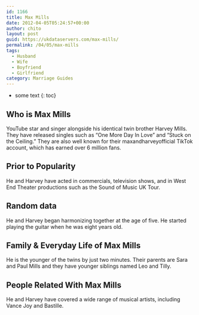 ```yaml
---
id: 1166
title: Max Mills
date: 2012-04-05T05:24:57+00:00
author: chito
layout: post
guid: https://ukdataservers.com/max-mills/
permalink: /04/05/max-mills
tags:
  - Husband
  - Wife
  - Boyfriend
  - Girlfriend
category: Marriage Guides
---
```


* some text
{: toc}
          
          
## Who is  Max Mills
                  
                  
                  
YouTube star and singer alongside his identical twin brother Harvey Mills. They have released singles such as &#8220;One More Day In Love&#8221; and &#8220;Stuck on the Ceiling.&#8221; They are also well known for their maxandharveyofficial TikTok account, which has earned over 6 million fans. 
                  
                
                
                
## Prior to Popularity 
                  
                  
                  
He and Harvey have acted in commercials, television shows, and in West End Theater productions such as the Sound of Music UK Tour. 
                  
                
                
                
## Random data 
                  
                  
                  
He and Harvey began harmonizing together at the age of five. He started playing the guitar when he was eight years old. 
                  
                
                
                
## Family & Everyday Life of Max Mills
                  
                  
                  
He is the younger of the twins by just two minutes. Their parents are Sara and Paul Mills and they have younger siblings named Leo and Tilly. 
                  
                
                
                
## People Related With  Max Mills
                  
                  
                  
He and Harvey have covered a wide range of musical artists, including Vance Joy and Bastille. 
                  
                
              
            
          
          
          
    
    
  
